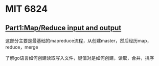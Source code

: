 # MIT 6824

## [Part1:Map/Reduce input and output](https://github.com/zzzyyyxxxmmm/MIT6824_Distribute_System/tree/master/src/mapreduce)

这部分主要是最基础的mapreduce流程，从创建master，然后经历map，reduce，merge

了解go语言如何创建读取写入文件，键值对是如何创建，读取，合并，排序
